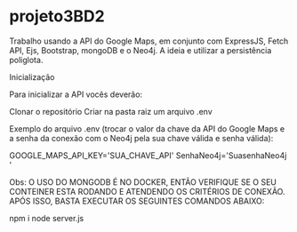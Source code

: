 # projeto3BD2

Trabalho usando a API do Google Maps, em conjunto com ExpressJS, Fetch API, Ejs, Bootstrap, mongoDB e o Neo4j. A ideia e utilizar a persistência poliglota.

Inicialização

Para inicializar a API vocês deverão:

Clonar o repositório
Criar na pasta raiz um arquivo .env

Exemplo do arquivo .env (trocar o valor da chave da API do Google Maps e a senha da conexão com o Neo4j pela sua chave válida e senha válida):

GOOGLE_MAPS_API_KEY='SUA_CHAVE_API'
SenhaNeo4j='SuasenhaNeo4j '

Obs: O USO DO MONGODB É NO DOCKER, ENTÃO VERIFIQUE SE O SEU CONTEINER ESTA RODANDO E ATENDENDO OS CRITÉRIOS DE CONEXÃO. APÓS ISSO, BASTA EXECUTAR OS SEGUINTES COMANDOS ABAIXO:

npm i
node server.js
